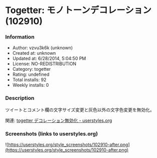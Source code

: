 # Togetter: モノトーンデコレーション (102910)

### Information
- Author: vzvu3k6k (unknown)
- Created at: unknown
- Updated at: 6/28/2014, 5:04:50 PM
- License: NO-REDISTRIBUTION
- Category: togetter
- Rating: undefined
- Total installs: 92
- Weekly installs: 0


### Description
ツイートとコメント欄の文字サイズ変更と灰色以外の文字色変更を無効化。

関連: <a href="https://userstyles.org/styles/27914/togetter">togetter デコレーション無効化 - userstyles.org</a>


### Screenshots (links to userstyles.org)
![https://userstyles.org/style_screenshots/102910-after.png](https://userstyles.org/style_screenshots/102910-after.png)


